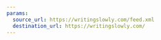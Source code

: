 ```yaml
---
params:
  source_url: https://writingslowly.com/feed.xml
  destination_url: https://writingslowly.com/
---
```

